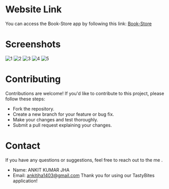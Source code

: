# Website Link

You can access the Book-Store app by following this link: [Book-Store](https://book-sstore.netlify.app/)


# Screenshots
![1](https://github.com/AnkitJha13/Book-Store/assets/116744896/c5b1a41d-9cb0-4c77-9528-ff33d0d2e5e6)
![2](https://github.com/AnkitJha13/Book-Store/assets/116744896/c0a6539f-27eb-4950-812c-e846c2575000)
![3](https://github.com/AnkitJha13/Book-Store/assets/116744896/e5baff22-6c53-4a28-bf4d-1b9a7864e98b)
![4](https://github.com/AnkitJha13/Book-Store/assets/116744896/a5cc7a86-99cc-473a-84b4-7c857edc09cd)
![5](https://github.com/AnkitJha13/Book-Store/assets/116744896/ca0821c9-75ae-4b43-95f4-81f7577c0d96)



# Contributing
Contributions are welcome! If you'd like to contribute to this project, please follow these steps:

- Fork the repository.
- Create a new branch for your feature or bug fix.
- Make your changes and test thoroughly.
- Submit a pull request explaining your changes.

# Contact
If you have any questions or suggestions, feel free to reach out to the me .

- Name: ANKIT KUMAR JHA
- Email: ankitjha1403@gmail.com
Thank you for using our TastyBites application!
